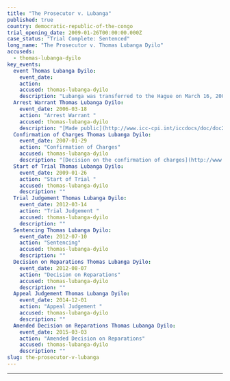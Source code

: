 ```yaml
---
title: "The Prosecutor v. Lubanga"
published: true
country: democratic-republic-of-the-congo
trial_opening_date: 2009-01-26T00:00:00.000Z
case_status: "Trial Complete: Sentenced"
long_name: "The Prosecutor v. Thomas Lubanga Dyilo"
accuseds:
  - thomas-lubanga-dyilo
key_events:
  event Thomas Lubanga Dyilo:
    event_date:
    action:
    accused: thomas-lubanga-dyilo
    description: "Lubanga was transferred to the Hague on March 16, 2006. Charges were confirmed against him on January 29, 2007. He was convicted on March 14, 2012. He was sentenced, on July 10, 2012, to 14 years of imprisonment from which his time already spent in ICC custody will be deducted."
  Arrest Warrant Thomas Lubanga Dyilo:
    event_date: 2006-03-18
    action: "Arrest Warrant "
    accused: thomas-lubanga-dyilo
    description: "[Made public](http://www.icc-cpi.int/iccdocs/doc/doc236258.pdf)"
  Confirmation of Charges Thomas Lubanga Dyilo:
    event_date: 2007-01-29
    action: "Confirmation of Charges"
    accused: thomas-lubanga-dyilo
    description: "[Decision on the confirmation of charges](http://www.icc-cpi.int/iccdocs/doc/doc266175.PDF)"
  Start of Trial Thomas Lubanga Dyilo:
    event_date: 2009-01-26
    action: "Start of Trial "
    accused: thomas-lubanga-dyilo
    description: ""
  Trial Judgement Thomas Lubanga Dyilo:
    event_date: 2012-03-14
    action: "Trial Judgement "
    accused: thomas-lubanga-dyilo
    description: ""
  Sentencing Thomas Lubanga Dyilo:
    event_date: 2012-07-10
    action: "Sentencing"
    accused: thomas-lubanga-dyilo
    description: ""
  Decision on Reparations Thomas Lubanga Dyilo:
    event_date: 2012-08-07
    action: "Decision on Reparations"
    accused: thomas-lubanga-dyilo
    description: ""
  Appeal Judgement Thomas Lubanga Dyilo:
    event_date: 2014-12-01
    action: "Appeal Judgement "
    accused: thomas-lubanga-dyilo
    description: ""
  Amended Decision on Reparations Thomas Lubanga Dyilo:
    event_date: 2015-03-03
    action: "Amended Decision on Reparations"
    accused: thomas-lubanga-dyilo
    description: ""
slug: the-prosecutor-v-lubanga
---
```


* * *

